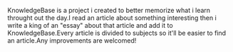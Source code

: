 KnowledgeBase is a project i created to better memorize what i learn throught out the day.I read an article about something interesting then i write a king of an "essay" about that article and add it to KnowledgeBase.Every article is divided to subjects so it'll be easier to find an article.Any improvements are welcomed!
